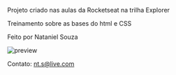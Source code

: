 Projeto criado nas aulas da Rocketseat na trilha Explorer

Treinamento sobre as bases do html e CSS

Feito por Nataniel Souza

![preview](./.images/preview.jpg)

Contato: nt.s@live.com